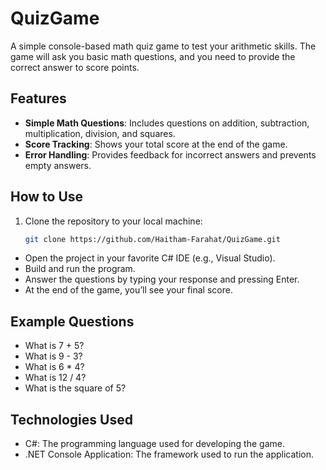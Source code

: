 # QuizGame

A simple console-based math quiz game to test your arithmetic skills. The game will ask you basic math questions, and you need to provide the correct answer to score points.

## Features
- **Simple Math Questions**: Includes questions on addition, subtraction, multiplication, division, and squares.
- **Score Tracking**: Shows your total score at the end of the game.
- **Error Handling**: Provides feedback for incorrect answers and prevents empty answers.

## How to Use
1. Clone the repository to your local machine:
   ```bash
   git clone https://github.com/Haitham-Farahat/QuizGame.git
- Open the project in your favorite C# IDE (e.g., Visual Studio).
- Build and run the program.
- Answer the questions by typing your response and pressing Enter.
- At the end of the game, you’ll see your final score.

## Example Questions
- What is 7 + 5?
- What is 9 - 3?
- What is 6 * 4?
- What is 12 / 4?
- What is the square of 5?

## Technologies Used
- C#: The programming language used for developing the game.
- .NET Console Application: The framework used to run the application.

